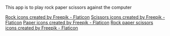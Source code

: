 This app is to play rock paper scissors against the computer


<a href="https://www.flaticon.com/free-icons/rock" title="rock icons">Rock icons created by Freepik - Flaticon</a>
<a href="https://www.flaticon.com/free-icons/scissors" title="scissors icons">Scissors icons created by Freepik - Flaticon</a>
<a href="https://www.flaticon.com/free-icons/paper" title="paper icons">Paper icons created by Freepik - Flaticon</a>
<a href="https://www.flaticon.com/free-icons/rock-paper-scissors" title="rock paper scissors icons">Rock paper scissors icons created by Freepik - Flaticon</a>